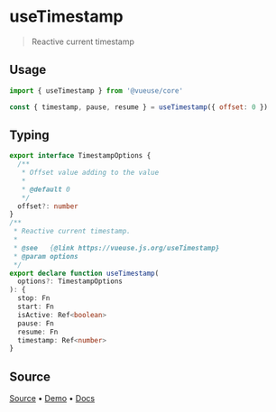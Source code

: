 <!--DEMO_STARTS-->
<script setup>
import Demo from './demo.vue'
</script>
<DemoContainer><Demo/></DemoContainer>
<!--DEMO_ENDS-->

<!--HEAD_STARTS--><!--HEAD_ENDS-->


# useTimestamp

> Reactive current timestamp

## Usage

```js
import { useTimestamp } from '@vueuse/core'

const { timestamp, pause, resume } = useTimestamp({ offset: 0 })
```


<!--FOOTER_STARTS-->
## Typing

```typescript
export interface TimestampOptions {
  /**
   * Offset value adding to the value
   *
   * @default 0
   */
  offset?: number
}
/**
 * Reactive current timestamp.
 *
 * @see   {@link https://vueuse.js.org/useTimestamp}
 * @param options
 */
export declare function useTimestamp(
  options?: TimestampOptions
): {
  stop: Fn
  start: Fn
  isActive: Ref<boolean>
  pause: Fn
  resume: Fn
  timestamp: Ref<number>
}
```

## Source

[Source](https://github.com/antfu/vueuse/blob/master/packages/core/useTimestamp/index.ts) • [Demo](https://github.com/antfu/vueuse/blob/master/packages/core/useTimestamp/demo.vue) • [Docs](https://github.com/antfu/vueuse/blob/master/packages/core/useTimestamp/index.md)


<!--FOOTER_ENDS-->
